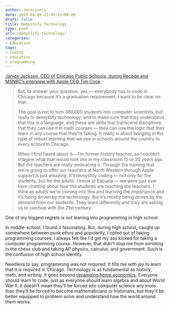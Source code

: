 ```yaml
---
author: zerocounts
date: 2018-04-08 21:45:51+00:00
draft: false
title: Demystify Technology
type: post
url: /demystify-technology/
categories:
- Education
tags:
- coding
- education
- programming
---
```


[Janice Jackson, CEO of Chicago Public Schools, during Recode and MSNBC’s interview with Apple CEO Tim Cook](https://www.recode.net/2018/4/7/17210064/kara-swisher-tim-cook-chris-hayes-full-extended-uncut-interview-audio-podcast-download):

> But, to answer your question, yes — everybody has to code in Chicago because it’s a graduation requirement. I want to be clear on that.
>
> The goal is not to turn 380,000 students into computer scientists, but really to demystify technology, and to make sure that they understand that this is a language, and these are skills that transcend disciplines; that they can use it in math courses — they can use the logic that they learn in any course that they’re taking. It really is about bringing in the type of robust learning that we see in schools around the country to every school in Chicago.
>
> When I first heard about it— I’m former history teacher, so I couldn’t imagine what that would look like in my classroom 15 or 20 years ago. But the teachers are really embracing it. Through the training that we’re going to offer our teachers at North Western through Apple support is just amazing. It’ll demystify coding — not only for the students, but for the adults. I know at Escuela — we were just over here chatting about how the students are teaching the teachers. I think as adults we’re coming into this and learning the importance and it’s being driven by the technology. But it’s mostly being driven by the demand from our students. They learn differently and they are asking us to catchup with the 21st century.

One of my biggest regrets is not leaning into programming in high school.

In middle-school, I found it fascinating. But, during high school, caught up somewhere between punk ethos and popularity, I opted out of taking programming courses. I always felt like I'd get my ass kicked for taking a computer programming course. However, that didn't stop me from enrolling in the chess club and taking AP physics, calculus, and government. Such is the confusion of high school identity.

Needless to say, programming was not required. It fills me with joy to learn that it _is_ required in Chicago. Technology is as fundamental as history, math, and writing. It goes beyond [revamping home economics](/2015/01/27/home-economics-2-0/). Everyone should learn to code, just as everyone should learn algebra and about World War II. It doesn't mean they'll be forced into computer science any more than they'll be forced to become mathematicians or historians, but they'll be better equipped to problem solve and understand how the world around them works.
